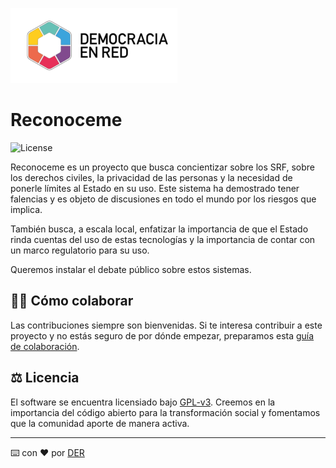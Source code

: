 ![Header](./docs/der-logo.png)

# Reconoceme

![License](https://img.shields.io/github/license/DemocraciaEnRed/reconoceme)

Reconoceme es un proyecto que busca concientizar sobre los SRF, sobre los derechos civiles, la privacidad de las personas y la necesidad de ponerle límites al Estado en su uso. Este sistema ha demostrado tener falencias y es objeto de discusiones en todo el mundo por los riesgos que implica.

También busca, a escala local, enfatizar la importancia de que el Estado rinda cuentas del uso de estas tecnologías y la importancia de contar con un marco regulatorio para su uso.

Queremos instalar el debate público sobre estos sistemas.

## 👷‍♀️ Cómo colaborar

Las contribuciones siempre son bienvenidas. Si te interesa contribuir a este proyecto y no estás seguro de por dónde empezar, preparamos esta [guía de colaboración](https://github.com/DemocraciaEnRed/.github/blob/main/docs/CONTRIBUTING.md).
## ⚖️ Licencia

El software se encuentra licensiado bajo [GPL-v3](./LICENSE). Creemos en la importancia del código abierto para la transformación social y fomentamos que la comunidad aporte de manera activa.

---

⌨️ con ❤️ por [DER](https://github.com/DemocraciaEnRed/)
